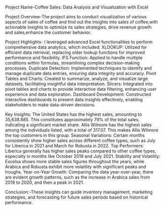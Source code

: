 

Project Name-Coffee Sales: Data Analysis and Visualization with Excel


Project Overview-The project aims to conduct visualization of various aspects of sales of coffee and find out the insights into sales of coffee,with actionable insights to optimize its sales strategies, drive revenue growth and sales,enhance the customer behavior.

Project Highlights- I leveraged advanced Excel functionalities to perform comprehensive data analytics, which included:
XLOOKUP: Utilized for efficient data retrieval, replacing older lookup functions for improved performance and flexibility.
IFS Function: Applied to handle multiple conditions within formulas, streamlining complex decision-making processes.
Duplicate Detection: Implemented techniques to identify and manage duplicate data entries, ensuring data integrity and accuracy.
Pivot Tables and Charts: Created to summarize, analyze, and visualize large datasets, facilitating insightful data interpretation.
Slicers: Integrated into pivot tables and charts to provide interactive data filtering, enhancing user experience and data exploration.
Dashboard Development: Constructed interactive dashboards to present data insights effectively, enabling stakeholders to make data-driven decisions.

Key Insights:
The United States has the highest sales, amounting to 35,638.885. This constitutes approximately 79% of the total sales, indicating a significant market share.
Allis Wilmore has the highest sales among the individuals listed, with a total of 317.07. This makes Allis Wilmore the top customers in this group.
Seasonal Variations: Certain months consistently show higher sales across different coffee types, such as July for Liberica in 2021 and March for Robusta in 2022.
Top Performers: Liberica generally has higher sales peaks compared to other coffee types, especially in months like October 2019 and July 2021.
Stability and Volatility: Excelsa shows more stable sales figures throughout the years, while Arabica and Robusta exhibit more volatility with significant peaks and troughs.
Year-on-Year Growth: Comparing the data year-over-year, there are evident growth patterns, such as the increase in Arabica sales from 2019 to 2020, and then a peak in 2021.

Conclusion:-These insights can guide inventory management, marketing strategies, and forecasting for future sales periods based on historical performance.
